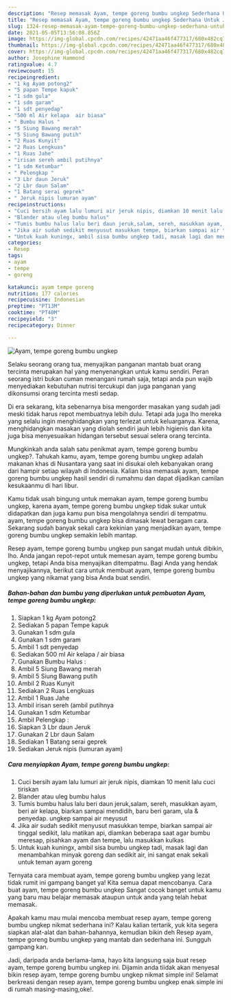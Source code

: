 ```yaml
---
description: "Resep memasak Ayam, tempe goreng bumbu ungkep Sederhana Untuk Jualan"
title: "Resep memasak Ayam, tempe goreng bumbu ungkep Sederhana Untuk Jualan"
slug: 1324-resep-memasak-ayam-tempe-goreng-bumbu-ungkep-sederhana-untuk-jualan
date: 2021-05-05T13:56:08.856Z
image: https://img-global.cpcdn.com/recipes/42471aa46f477317/680x482cq70/ayam-tempe-goreng-bumbu-ungkep-foto-resep-utama.jpg
thumbnail: https://img-global.cpcdn.com/recipes/42471aa46f477317/680x482cq70/ayam-tempe-goreng-bumbu-ungkep-foto-resep-utama.jpg
cover: https://img-global.cpcdn.com/recipes/42471aa46f477317/680x482cq70/ayam-tempe-goreng-bumbu-ungkep-foto-resep-utama.jpg
author: Josephine Hammond
ratingvalue: 4.7
reviewcount: 15
recipeingredient:
- "1 kg Ayam potong2"
- "5 papan Tempe kapuk"
- "1 sdm gula"
- "1 sdm garam"
- "1 sdt penyedap"
- "500 ml Air kelapa  air biasa"
- " Bumbu Halus "
- "5 Siung Bawang merah"
- "5 Siung Bawang putih"
- "2 Ruas Kunyit"
- "2 Ruas Lengkuas"
- "1 Ruas Jahe"
- "irisan sereh ambil putihnya"
- "1 sdm Ketumbar"
- " Pelengkap "
- "3 Lbr daun Jeruk"
- "2 Lbr daun Salam"
- "1 Batang serai geprek"
- " Jeruk nipis lumuran ayam"
recipeinstructions:
- "Cuci bersih ayam lalu lumuri air jeruk nipis, diamkan 10 menit lalu cuci tiriskan"
- "Blander atau uleg bumbu halus"
- "Tumis bumbu halus lalu beri daun jeruk,salam, sereh, masukkan ayam, beri air kelapa, biarkan sampai mendidih, baru beri garam, ula &amp; penyedap. ungkep sampai air meyusut"
- "Jika air sudah sedikit menyusut masukkan tempe, biarkan sampai air tinggal sedikit, lalu matikan api, diamkan beberapa saat agar bumbu meresap, pisahkan ayam dan tempe, lalu masukkan kulkas"
- "Untuk kuah kuningx, ambil sisa bumbu ungkep tadi, masak lagi dan menambahkan minyak goreng dan sedikit air, ini sangat enak sekali untuk teman ayam goreng"
categories:
- Resep
tags:
- ayam
- tempe
- goreng

katakunci: ayam tempe goreng 
nutrition: 177 calories
recipecuisine: Indonesian
preptime: "PT13M"
cooktime: "PT40M"
recipeyield: "3"
recipecategory: Dinner

---
```



![Ayam, tempe goreng bumbu ungkep](https://img-global.cpcdn.com/recipes/42471aa46f477317/680x482cq70/ayam-tempe-goreng-bumbu-ungkep-foto-resep-utama.jpg)

Selaku seorang orang tua, menyajikan panganan mantab buat orang tercinta merupakan hal yang menyenangkan untuk kamu sendiri. Peran seorang istri bukan cuman menangani rumah saja, tetapi anda pun wajib menyediakan kebutuhan nutrisi tercukupi dan juga panganan yang dikonsumsi orang tercinta mesti sedap.

Di era  sekarang, kita sebenarnya bisa mengorder masakan yang sudah jadi meski tidak harus repot membuatnya lebih dulu. Tetapi ada juga lho mereka yang selalu ingin menghidangkan yang terlezat untuk keluarganya. Karena, menghidangkan masakan yang diolah sendiri jauh lebih higienis dan kita juga bisa menyesuaikan hidangan tersebut sesuai selera orang tercinta. 



Mungkinkah anda salah satu penikmat ayam, tempe goreng bumbu ungkep?. Tahukah kamu, ayam, tempe goreng bumbu ungkep adalah makanan khas di Nusantara yang saat ini disukai oleh kebanyakan orang dari hampir setiap wilayah di Indonesia. Kalian bisa memasak ayam, tempe goreng bumbu ungkep hasil sendiri di rumahmu dan dapat dijadikan camilan kesukaanmu di hari libur.

Kamu tidak usah bingung untuk memakan ayam, tempe goreng bumbu ungkep, karena ayam, tempe goreng bumbu ungkep tidak sukar untuk didapatkan dan juga kamu pun bisa mengolahnya sendiri di tempatmu. ayam, tempe goreng bumbu ungkep bisa dimasak lewat beragam cara. Sekarang sudah banyak sekali cara kekinian yang menjadikan ayam, tempe goreng bumbu ungkep semakin lebih mantap.

Resep ayam, tempe goreng bumbu ungkep pun sangat mudah untuk dibikin, lho. Anda jangan repot-repot untuk memesan ayam, tempe goreng bumbu ungkep, tetapi Anda bisa menyajikan ditempatmu. Bagi Anda yang hendak menyajikannya, berikut cara untuk membuat ayam, tempe goreng bumbu ungkep yang nikamat yang bisa Anda buat sendiri.

<!--inarticleads1-->

##### Bahan-bahan dan bumbu yang diperlukan untuk pembuatan Ayam, tempe goreng bumbu ungkep:

1. Siapkan 1 kg Ayam potong2
1. Sediakan 5 papan Tempe kapuk
1. Gunakan 1 sdm gula
1. Gunakan 1 sdm garam
1. Ambil 1 sdt penyedap
1. Sediakan 500 ml Air kelapa / air biasa
1. Gunakan  Bumbu Halus :
1. Ambil 5 Siung Bawang merah
1. Ambil 5 Siung Bawang putih
1. Ambil 2 Ruas Kunyit
1. Sediakan 2 Ruas Lengkuas
1. Ambil 1 Ruas Jahe
1. Ambil irisan sereh (ambil putihnya
1. Gunakan 1 sdm Ketumbar
1. Ambil  Pelengkap :
1. Siapkan 3 Lbr daun Jeruk
1. Gunakan 2 Lbr daun Salam
1. Sediakan 1 Batang serai geprek
1. Sediakan  Jeruk nipis (lumuran ayam)




<!--inarticleads2-->

##### Cara menyiapkan Ayam, tempe goreng bumbu ungkep:

1. Cuci bersih ayam lalu lumuri air jeruk nipis, diamkan 10 menit lalu cuci tiriskan
1. Blander atau uleg bumbu halus
1. Tumis bumbu halus lalu beri daun jeruk,salam, sereh, masukkan ayam, beri air kelapa, biarkan sampai mendidih, baru beri garam, ula &amp; penyedap. ungkep sampai air meyusut
1. Jika air sudah sedikit menyusut masukkan tempe, biarkan sampai air tinggal sedikit, lalu matikan api, diamkan beberapa saat agar bumbu meresap, pisahkan ayam dan tempe, lalu masukkan kulkas
1. Untuk kuah kuningx, ambil sisa bumbu ungkep tadi, masak lagi dan menambahkan minyak goreng dan sedikit air, ini sangat enak sekali untuk teman ayam goreng




Ternyata cara membuat ayam, tempe goreng bumbu ungkep yang lezat tidak rumit ini gampang banget ya! Kita semua dapat mencobanya. Cara buat ayam, tempe goreng bumbu ungkep Sangat cocok banget untuk kamu yang baru mau belajar memasak ataupun untuk anda yang telah hebat memasak.

Apakah kamu mau mulai mencoba membuat resep ayam, tempe goreng bumbu ungkep nikmat sederhana ini? Kalau kalian tertarik, yuk kita segera siapkan alat-alat dan bahan-bahannya, kemudian bikin deh Resep ayam, tempe goreng bumbu ungkep yang mantab dan sederhana ini. Sungguh gampang kan. 

Jadi, daripada anda berlama-lama, hayo kita langsung saja buat resep ayam, tempe goreng bumbu ungkep ini. Dijamin anda tiidak akan menyesal bikin resep ayam, tempe goreng bumbu ungkep nikmat simple ini! Selamat berkreasi dengan resep ayam, tempe goreng bumbu ungkep enak simple ini di rumah masing-masing,oke!.

